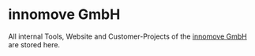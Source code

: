 # innomove GmbH
All internal Tools, Website and Customer-Projects of the [innomove GmbH](innomove.de) are stored here.
